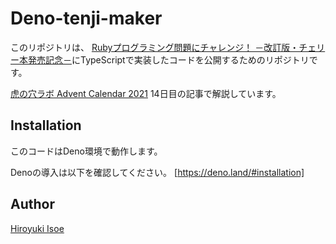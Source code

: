 # Deno-tenji-maker

このリポジトリは、
[Rubyプログラミング問題にチャレンジ！ －改訂版・チェリー本発売記念－](https://qiita.com/advent-calendar/2021/ruby-challenge)にTypeScriptで実装したコードを公開するためのリポジトリです。

[虎の穴ラボ Advent Calendar 2021](https://qiita.com/advent-calendar/2021/tora-lab) 14日目の記事で解説しています。

## Installation

このコードはDeno環境で動作します。

Denoの導入は以下を確認してください。
[https://deno.land/#installation]

## Author

[Hiroyuki Isoe](https://github.com/HiroyukiIsoe)
